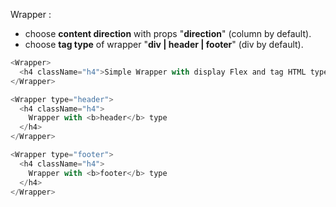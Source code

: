 Wrapper :

- choose <b>content direction</b> with props "<b>direction</b>" (column by default).
- choose <b>tag type</b> of wrapper "<b>div | header | footer</b>" (div by default).

```js
<Wrapper>
  <h4 className="h4">Simple Wrapper with display Flex and tag HTML type</h4>
</Wrapper>
```

```js
<Wrapper type="header">
  <h4 className="h4">
    Wrapper with <b>header</b> type
  </h4>
</Wrapper>
```

```js
<Wrapper type="footer">
  <h4 className="h4">
    Wrapper with <b>footer</b> type
  </h4>
</Wrapper>
```
